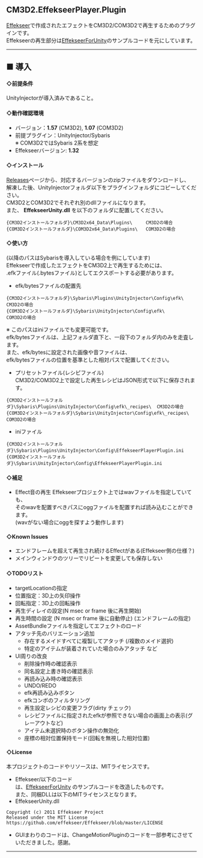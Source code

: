 CM3D2.EffekseerPlayer.Plugin
---

[Effekseer][]で作成されたエフェクトをCM3D2/COM3D2で再生するためのプラグインです。  
Effekseerの再生部分は[EffekseerForUnity][]のサンプルコードを元にしています。  

---
## ■ 導入
#### ◇前提条件  
UnityInjectorが導入済みであること。

#### ◇動作確認環境
  - バージョン：**1.57** (CM3D2), **1.07** (COM3D2)    
  - 前提プラグイン：UnityInjector/Sybaris  
  ※ COM3D2ではSybaris 2系を想定
  - Effekseerバージョン: **1.32**

#### ◇インストール  

[Releases][]ページから、対応するバージョンのzipファイルをダウンロードし、  
解凍した後、UnityInjectorフォルダ以下をプラグインフォルダにコピーしてください。  
CM3D2とCOM3D2でそれぞれ別のdllファイルになります。  
また、 **EffekseerUnity.dll** を以下のフォルダに配置してください。  
  
~~~
{CM3D2インストールフォルダ}\CM3D2x64_Data\Plugins\     CM3D2の場合
{COM3D2インストールフォルダ}\COM3D2x64_Data\Plugins\   COM3D2の場合
~~~

#### ◇使い方  
(以降のパスはSybarisを導入している場合を例にしています)  
Effekseerで作成したエフェクトをCM3D2上で再生するためには、  
.efkファイル(.bytesファイル)としてエクスポートする必要があります。  

* efk/bytesファイルの配置先
~~~
{CM3D2インストールフォルダ}\Sybaris\Plugins\UnityInjector\Config\efk\  CM3D2の場合
{COM3D2インストールフォルダ}\Sybaris\UnityInjector\Config\efk\         COM3D2の場合
~~~
  ※ このパスはiniファイルでも変更可能です。  
   efk/bytesファイルは、上記フォルダ直下と、一段下のフォルダ内のみを走査します。  
   また、efk/bytesに設定された画像や音ファイルは、  
   efk/bytesファイルの位置を基準とした相対パスで配置してください。  

* プリセットファイル(レシピファイル)  
CM3D2/COM3D2上で設定した再生レシピはJSON形式で以下に保存されます。
~~~
{CM3D2インストールフォルダ}\Sybaris\Plugins\UnityInjector\Config\efk\_recipes\  CM3D2の場合
{COM3D2インストールフォルダ}\Sybaris\UnityInjector\Config\efk\_recipes\         COM3D2の場合
~~~

* iniファイル  
~~~
{CM3D2インストールフォルダ}\Sybaris\Plugins\UnityInjector\Config\EffekseerPlayerPlugin.ini
{COM3D2インストールフォルダ}\Sybaris\UnityInjector\Config\EffekseerPlayerPlugin.ini
~~~

#### ◇補足
* Effect音の再生
Effekseerプロジェクト上ではwavファイルを指定していても、  
そのwavを配置すべきパスにoggファイルを配置すれば読み込むことができます。  
(wavがない場合にoggを探すよう動作します)

#### ◇Known Issues
* エンドフレームを超えて再生され続けるEffectがある(Effekseer側の仕様？)
* メインウィンドウのツリーでリピートを変更しても保存しない

#### ◇TODOリスト
* targetLocationの指定
* 位置指定：3D上の矢印操作
* 回転指定：3D上の回転操作
* 再生ディレイの設定(N msec or frame 後に再生開始)
* 再生時間の設定 (N msec or frame 後に自動停止)
  (エンドフレームの指定)
* AssetBundleファイルを指定してエフェクトのロード
* アタッチ先のバリエーション追加
  * 存在するメイドすべてに複製してアタッチ (/複数のメイド選択)
  * 特定のアイテムが装着されていた場合のみアタッチ など
* UI周りの改良 
  * 削除操作時の確認表示
  * 同名設定上書き時の確認表示
  * 再読み込み時の確認表示
  * UNDO/REDO
  * efk再読み込みボタン
  * efkコンボのフィルタリング
  * 再生設定レシピの変更フラグ(dirty チェック)
  * レシピファイルに指定されたefkが参照できない場合の画面上の表示(グレーアウトなど)
  * アイテム未選択時のボタン操作の無効化
  * 座標の相対位置保持モード(回転を無視した相対位置)


#### ◇License
本プロジェクトのコードやリソースは、MITライセンスです。

* Effekseer/以下のコード  
は、[EffekseerForUnity][] のサンプルコードを改造したものです。  
また、同梱DLLは以下のMITライセンスとなります。  
* EffekseerUnity.dll  
~~~
Copyright (c) 2011 Effekseer Project
Released under the MIT License
https://github.com/effekseer/Effekseer/blob/master/LICENSE
~~~

* GUIまわりのコードは、ChangeMotionPluginのコードを一部参考にさせていただきました。感謝。  

-----

[Releases]:https://github.com/trzr/CM3D2.EffekseerPlayer.Plugin/releases
[Effekseer]:https://github.com/effekseer/Effekseer
[EffekseerForUnity]:https://github.com/effekseer/EffekseerForUnity
